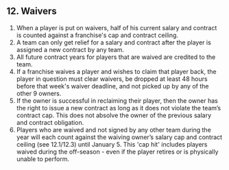 ## 12. Waivers

1. When a player is put on waivers, half of his current salary and contract is counted against a franchise's cap and contract ceiling.
1. A team can only get relief for a salary and contract after the player is assigned a new contract by any team.
1. All future contract years for players that are waived are credited to the team.
1. If a franchise waives a player and wishes to claim that player back, the player in question must clear waivers, be dropped at least 48 hours before that week's waiver deadline, and not picked up by any of the other 9 owners.
1. If the owner is successful in reclaiming their player, then the owner has the right to issue a new contract as long as it does not violate the team’s contract cap. This does not absolve the owner of the previous salary and contract obligation.
1. Players who are waived and not signed by any other team during the year will each count against the waiving owner’s salary cap and contract ceiling (see 12.1/12.3) until January 5. This 'cap hit' includes players waived during the off-season - even if the player retires or is physically unable to perform.
